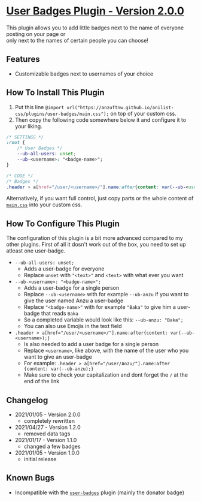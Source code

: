 # [User Badges Plugin - Version 2.0.0](https://anzuftnw.github.io/anilist-css/plugins/user-badges/main.css)
This plugin allows you to add little badges next to the name of everyone posting on your page or<br>
only next to the names of certain people you can choose!<br>

## Features
- Customizable badges next to usernames of your choice

## How To Install This Plugin
1. Put this line `@import url("https://anzuftnw.github.io/anilist-css/plugins/user-badges/main.css");` on top of your custom css.
2. Then copy the following code somewhere below it and configure it to your liking.
```css
/* SETTINGS */
:root {
    /* User Badges */
    --ub-all-users: unset;
    --ub-<username>: "<badge-name>"; 
}

/* CODE */
/* Badges */
.header > a[href="/user/<username>/"].name:after{content: var(--ub-<username>);}
```
Alternatively, if you want full control, just copy parts or the whole content of [`main.css`](https://anzuftnw.github.io/anilist-css/plugins/user-badges/main.css) into your custom css.

## How To Configure This Plugin
The configuration of this plugin is a bit more advanced compared to my other plugins.
First of all it dosn't work out of the box, you need to set up atleast one user-badge.
- `--ub-all-users: unset;`
  - Adds a user-badge for everyone
  - Replace `unset` with `"<text>"` and `<text>` with what ever you want
- `--ub-<username>: "<badge-name>";`
  - Adds a user-badge for a single person
  - Replace `--ub-<username>` with for example `--ub-anzu` if you want to give the user named Anzu a user-badge
  - Replace `"<badge-name>"` with for example `"Baka"` to give him a user-badge that reads `Baka`
  - So a completed variable would look like this: `--ub-anzu: "Baka";`
  - You can also use Emojis in the text field
- `.header > a[href="/user/<username>/"].name:after{content: var(--ub-<username>);}`
  - Is also needed to add a user badge for a single person
  - Replace `<username>`, like above, with the name of the user who you want to give an user-badge
  - For example: `.header > a[href="/user/Anzu/"].name:after {content: var(--ub-anzu);}` 
  - Make sure to check your capitalization and dont forget the `/` at the end of the link

## Changelog
- 2021/01/05 - Version 2.0.0
  - completely rewritten
- 2021/04/27 - Version 1.2.0
  - removed data tags
- 2021/01/17 - Version 1.1.0
  - changed a few badges
- 2021/01/05 - Version 1.0.0
  - initial release

## Known Bugs
- Incompatible with the [`user-badges`]() plugin (mainly the donator badge)
